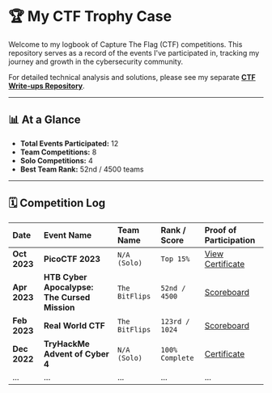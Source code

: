 # 🏆 My CTF Trophy Case

Welcome to my logbook of Capture The Flag (CTF) competitions. This repository serves as a record of the events I've participated in, tracking my journey and growth in the cybersecurity community.

For detailed technical analysis and solutions, please see my separate **[CTF Write-ups Repository](https://github.com/your-username/ctf-writeups)**.

---

## 📊 At a Glance

- **Total Events Participated:** 12
- **Team Competitions:** 8
- **Solo Competitions:** 4
- **Best Team Rank:** 52nd / 4500 teams

---

## 🗓️ Competition Log

| Date       | Event Name                                  | Team Name     | Rank / Score         | Proof of Participation                                   |
| :--------- | :------------------------------------------ | :------------ | :------------------- | :------------------------------------------------------- |
| **Oct 2023** | **PicoCTF 2023**                            | `N/A (Solo)`  | `Top 15%`            | [View Certificate](./2023-PicoCTF/certificate.png)       |
| **Apr 2023** | **HTB Cyber Apocalypse: The Cursed Mission** | `The BitFlips`| `52nd / 4500`        | [Scoreboard](./2023-HTB-CyberApocalypse/scoreboard.png)  |
| **Feb 2023** | **Real World CTF**                          | `The BitFlips`| `123rd / 1024`       | [Scoreboard](./2023-RealWorldCTF/final_rank.png)         |
| **Dec 2022** | **TryHackMe Advent of Cyber 4**             | `N/A (Solo)`  | `100% Complete`      | [Certificate](./2022-THM-AdventOfCyber/certificate.pdf)  |
| ...        | ...                                         | ...           | ...                  | ...                                                      |
